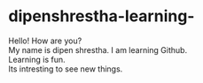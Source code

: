 # dipenshrestha-learning-
Hello! How are you?
<br>
My name is dipen shrestha. I am learning Github.
<br>
Learning is fun.
<br>
Its intresting to see new things.
